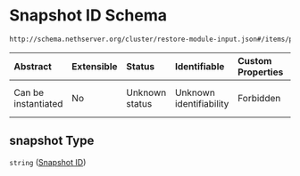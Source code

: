 # Snapshot ID Schema

```txt
http://schema.nethserver.org/cluster/restore-module-input.json#/items/properties/snapshot
```



| Abstract            | Extensible | Status         | Identifiable            | Custom Properties | Additional Properties | Access Restrictions | Defined In                                                                              |
| :------------------ | :--------- | :------------- | :---------------------- | :---------------- | :-------------------- | :------------------ | :-------------------------------------------------------------------------------------- |
| Can be instantiated | No         | Unknown status | Unknown identifiability | Forbidden         | Allowed               | none                | [restore-module-input.json\*](cluster/restore-module-input.json "open original schema") |

## snapshot Type

`string` ([Snapshot ID](restore-module-input-1-items-properties-snapshot-id.md))
